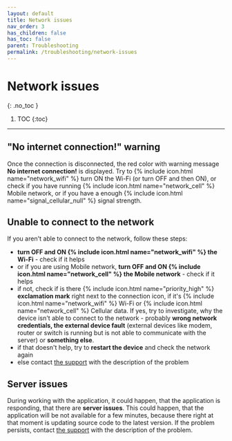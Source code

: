 ```yaml
---
layout: default
title: Network issues
nav_order: 3
has_children: false
has_toc: false
parent: Troubleshooting
permalink: /troubleshooting/network-issues
---
```


# Network issues
{: .no_toc }

1. TOC
{:toc}

---

## "No internet connection!" warning
Once the connection is disconnected, <span class="text-red-200"> the red color with warning message **No internet connection!** is displayed.</span> Try to {% include icon.html name="network_wifi" %} turn ON the Wi-Fi (or turn OFF and then ON), or check if you have running {% include icon.html name="network_cell" %} Mobile network, or if you have a enough {% include icon.html name="signal_cellular_null" %} signal strength.

## Unable to connect to the network
If you aren't able to connect to the network, follow these steps:
- **turn OFF and ON {% include icon.html name="network_wifi" %} the Wi-Fi** - check if it helps
- or if you are using Mobile network, **turn OFF and ON {% include icon.html name="network_cell" %} the Mobile network** - check if it helps
- if not, check if is there {% include icon.html name="priority_high" %} **exclamation mark** right next to the connection icon, if it's {% include icon.html name="network_wifi" %} Wi-Fi or {% include icon.html name="network_cell" %} Cellular data. If yes, try to investigate, why the device isn't able to connect to the network - probably **wrong network credentials, the external device fault** (external devices like modem, router or switch is running but is not able to communicate with the server) or **something else**.
- if that doesn't help, try to **restart the device** and check the network again
- else contact [the support](mailto:support@orderlord.com) with the description of the problem

## Server issues
<span class="text-red-200">During working with the application, it could happen, that the application is responding, that there are **server issues**. This could happen, that the application will be not available for a few minutes, because there right at that moment is updating source code to the latest version. If the problem persists, contact [the support](mailto:support@orderlord.com) with the description of the problem.</span>
